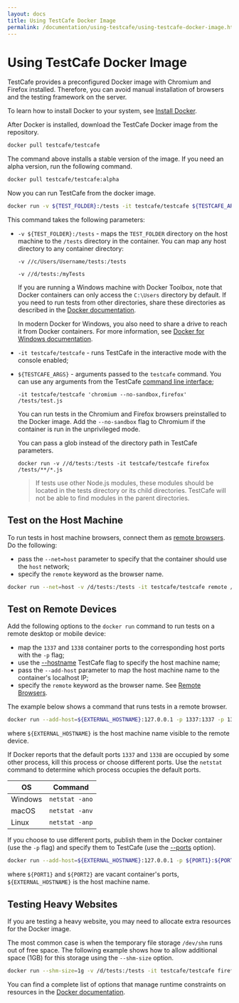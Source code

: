 ```yaml
---
layout: docs
title: Using TestCafe Docker Image
permalink: /documentation/using-testcafe/using-testcafe-docker-image.html
---
```

# Using TestCafe Docker Image

TestCafe provides a preconfigured Docker image with Chromium and Firefox installed.
Therefore, you can avoid manual installation of browsers and the testing framework on the server.

To learn how to install Docker to your system, see [Install Docker](https://docs.docker.com/engine/installation/).

After Docker is installed, download the TestCafe Docker image from the repository.

```sh
docker pull testcafe/testcafe
```

The command above installs a stable version of the image. If you need an alpha version, run the following command.

```sh
docker pull testcafe/testcafe:alpha
```

Now you can run TestCafe from the docker image.

```sh
docker run -v ${TEST_FOLDER}:/tests -it testcafe/testcafe ${TESTCAFE_ARGS}
```

This command takes the following parameters:

* `-v ${TEST_FOLDER}:/tests` - maps the `TEST_FOLDER` directory on the host machine to the `/tests` directory in the container. You can map any host directory to any container directory:

    `-v //c/Users/Username/tests:/tests`

    `-v //d/tests:/myTests`

    If you are running a Windows machine with Docker Toolbox, note that Docker containers can only access the `C:\Users` directory by default. If you need to run tests from other directories, share these directories as described in the [Docker documentation](https://docs.docker.com/toolbox/toolbox_install_windows/#optional-add-shared-directories).

    In modern Docker for Windows, you also need to share a drive to reach it from Docker containers. For more information, see [Docker for Windows documentation](https://docs.docker.com/docker-for-windows/#shared-drives).

* `-it testcafe/testcafe` - runs TestCafe in the interactive mode with the console enabled;
* `${TESTCAFE_ARGS}` - arguments passed to the `testcafe` command. You can use any arguments from the TestCafe [command line interface](command-line-interface.md);

    `-it testcafe/testcafe 'chromium --no-sandbox,firefox' /tests/test.js`

    You can run tests in the Chromium and Firefox browsers preinstalled to the Docker image. Add the `--no-sandbox` flag to Chromium if the container is run in the unprivileged mode.

    You can pass a glob instead of the directory path in TestCafe parameters.

    `docker run -v //d/tests:/tests -it testcafe/testcafe firefox /tests/**/*.js`

    > If tests use other Node.js modules, these modules should be located in the tests directory or its child directories. TestCafe will not be able to find modules in the parent directories.

## Test on the Host Machine

To run tests in host machine browsers, connect them as [remote browsers](command-line-interface.md#remote-browsers). Do the following:

* pass the `--net=host` parameter to specify that the container should use the `host` network;
* specify the `remote` keyword as the browser name.

```sh
docker run --net=host -v /d/tests:/tests -it testcafe/testcafe remote /tests/test.js
```

## Test on Remote Devices

Add the following options to the `docker run` command to run tests on a remote desktop or mobile device:

* map the `1337` and `1338` container ports to the corresponding host ports with the `-p` flag;
* use the [--hostname](command-line-interface.md#--hostname-name) TestCafe flag to specify the host machine name;
* pass the `--add-host` parameter to map the host machine name to the container's localhost IP;
* specify the `remote` keyword as the browser name. See [Remote Browsers](command-line-interface.md#remote-browsers).

The example below shows a command that runs tests in a remote browser.

```sh
docker run --add-host=${EXTERNAL_HOSTNAME}:127.0.0.1 -p 1337:1337 -p 1338:1338 -v /d/tests:/tests -it testcafe/testcafe --hostname ${EXTERNAL_HOSTNAME} remote /tests/test.js
```

where `${EXTERNAL_HOSTNAME}` is the host machine name visible to the remote device.

If Docker reports that the default ports `1337` and `1338` are occupied by some other process, kill this process or choose different ports. Use the `netstat` command to determine which process occupies the default ports.

OS      | Command
------- | ---------
Windows | `netstat -ano`
macOS   | `netstat -anv`
Linux   | `netstat -anp`

If you choose to use different ports, publish them in the Docker container (use the `-p` flag) and specify them to TestCafe (use the [--ports](command-line-interface.md#--ports-port1port2) option).

```sh
docker run --add-host=${EXTERNAL_HOSTNAME}:127.0.0.1 -p ${PORT1}:${PORT1} -p ${PORT2}:${PORT2} -v /d/tests:/tests -it testcafe/testcafe --hostname ${EXTERNAL_HOSTNAME} --ports ${PORT1},${PORT2} remote /tests/test.js
```

where `${PORT1}` and `${PORT2}` are vacant container's ports, `${EXTERNAL_HOSTNAME}` is the host machine name.

## Testing Heavy Websites

If you are testing a heavy website, you may need to allocate extra resources for the Docker image.

The most common case is when the temporary file storage `/dev/shm` runs out of free space. The following example shows how to allow additional space (1GB) for this storage using the `--shm-size` option.

```sh
docker run --shm-size=1g -v /d/tests:/tests -it testcafe/testcafe firefox /tests/test.js
```

You can find a complete list of options that manage runtime constraints on resources in the [Docker documentation](https://docs.docker.com/engine/reference/run/#runtime-constraints-on-resources).